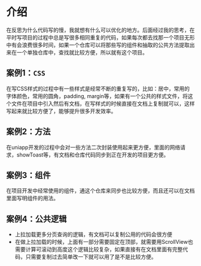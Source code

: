 # 介绍

在反思为什么代码写的慢，我就想有什么可以优化的地方。后面经过我的思考，在平时写项目的过程中总是写很多相同重复的代码，如果每次都去找那一个项目无形中有会浪费很多时间，如果一个仓库可以将那些写的组件和抽取的公共方法提取出来在一个单独仓库中，查找就比较方便，所以就有这个项目。

## 案例1：`CSS`

在写CSS样式的过程中有一些样式是经常不断的重复写的，比如：居中，常用的字体颜色，常用的圆角，padding, margin等，如果有一个公共的样式文件，将这个文件在项目中引入然后有文档，在写样式的时候直接在文档上复制就可以，这样写起来就比较方便了，能够提升很多开发效率。

## 案例2：方法

在uniapp开发的过程中会对一些方法二次封装使用起来更方便，里面的网络请求，showToast等，有文档和仓库代码同步到正在开发的项目更方便。

## 案例3：组件

在项目开发中经常使用的组件，通这个仓库来同步也比较方便，而且还可以在文档里面写明组件的用法。

## 案例4：公共逻辑

- 上拉加载更多分页查询的逻辑，有文档可以复制公用的代码会很方便
- 在做上拉加载的时候，上面有一部分需要固定在顶部，就需要用ScrollView也需要计算可滚动到高度这个逻辑比较复杂，如果直接有在文档里面有完整代码，只需要复制过去简单改一下就可以用了是不是比较方便。
